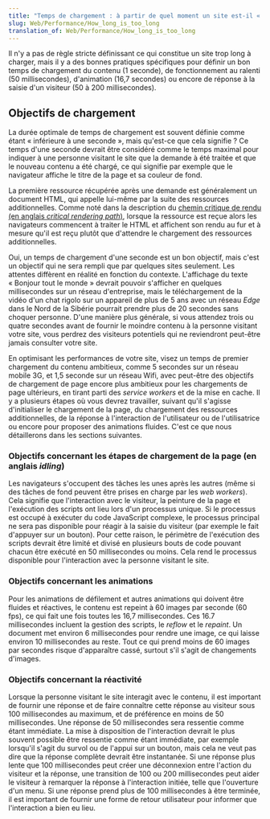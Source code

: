 ```yaml
---
title: "Temps de chargement : à partir de quel moment un site est-il « lent » ?"
slug: Web/Performance/How_long_is_too_long
translation_of: Web/Performance/How_long_is_too_long
---
```


Il n'y a pas de règle stricte définissant ce qui constitue un site trop long à charger, mais il y a des bonnes pratiques spécifiques pour définir un bon temps de chargement du contenu (1 seconde), de fonctionnement au ralenti (50 millisecondes), d'animation (16,7 secondes) ou encore de réponse à la saisie d'un visiteur (50 à 200 millisecondes).

## Objectifs de chargement

La durée optimale de temps de chargement est souvent définie comme étant «&nbsp;inférieure à une seconde&nbsp;», mais qu'est-ce que cela signifie&nbsp;? Ce temps d'une seconde devrait être considéré comme le temps maximal pour indiquer à une personne visitant le site que la demande à été traitée et que le nouveau contenu a été chargé, ce qui signifie par exemple que le navigateur affiche le titre de la page et sa couleur de fond.

La première ressource récupérée après une demande est généralement un document HTML, qui appelle lui-même par la suite des ressources additionnelles. Comme noté dans la description du [chemin critique de rendu (en anglais <i lang="en">critical rendering path</i>)](/fr/docs/Web/Performance/Critical_rendering_path), lorsque la ressource est reçue alors les navigateurs commencent à traiter le HTML et affichent son rendu au fur et à mesure qu'il est reçu plutôt que d'attendre le chargement des ressources additionnelles.

Oui, un temps de chargement d'une seconde est un bon objectif, mais c'est un objectif qui ne sera rempli que par quelques sites seulement. Les attentes diffèrent en réalité en fonction du contexte. L'affichage du texte «&nbsp;Bonjour tout le monde&nbsp;» devrait pouvoir s'afficher en quelques millisecondes sur un réseau d'entreprise, mais le téléchargement de la vidéo d'un chat rigolo sur un appareil de plus de 5 ans avec un réseau <i lang="en">Edge</i> dans le Nord de la Sibérie pourrait prendre plus de 20 secondes sans choquer personne. D'une manière plus générale, si vous attendez trois ou quatre secondes avant de fournir le moindre contenu à la personne visitant votre site, vous perdrez des visiteurs potentiels qui ne reviendront peut-être jamais consulter votre site.

En optimisant les performances de votre site, visez un temps de premier chargement du contenu ambitieux, comme 5 secondes sur un réseau mobile 3G, et 1,5 seconde sur un réseau Wifi, avec peut-être des objectifs de chargement de page encore plus ambitieux pour les chargements de page ultérieurs, en tirant parti des <i lang="en">service workers</i> et de la mise en cache. Il y a plusieurs étapes où vous devrez travailler, suivant qu'il s'agisse d'initialiser le chargement de la page, du chargement des ressources additionnelles, de la réponse à l'interaction de l'utilisateur ou de l'utilisatrice ou encore pour proposer des animations fluides. C'est ce que nous détaillerons dans les sections suivantes.

### Objectifs concernant les étapes de chargement de la page (en anglais <i lang="en">idling</i>)

Les navigateurs s'occupent des tâches les unes après les autres (même si des tâches de fond peuvent être prises en charge par les <i lang="en">web workers</i>). Cela signifie que l'interaction avec le visiteur, la peinture de la page et l'exécution des scripts ont lieu lors d'un processus unique. Si le processus est occupé à exécuter du code JavaScript complexe, le processus principal ne sera pas disponible pour réagir à la saisie du visiteur (par exemple le fait d'appuyer sur un bouton). Pour cette raison, le périmètre de l'exécution des scripts devrait être limité et divisé en plusieurs bouts de code pouvant chacun être exécuté en 50 millisecondes ou moins. Cela rend le processus disponible pour l'interaction avec la personne visitant le site.

### Objectifs concernant les animations

Pour les animations de défilement et autres animations qui doivent être fluides et réactives, le contenu est repeint à 60 images par seconde (60 fps), ce qui fait une fois toutes les 16,7 millisecondes. Ces 16.7 millisecondes incluent la gestion des scripts, le <i lang="en">reflow</i> et le <i lang="en">repaint</i>. Un document met environ 6 millisecondes pour rendre une image, ce qui laisse environ 10 millisecondes au reste. Tout ce qui prend moins de 60 images par secondes risque d'apparaître cassé, surtout s'il s'agit de changements d'images.

### Objectifs concernant la réactivité

Lorsque la personne visitant le site interagit avec le contenu, il est important de fournir une réponse et de faire connaître cette réponse au visiteur sous 100 millisecondes au maximum, et de préférence en moins de 50 millisecondes. Une réponse de 50 millisecondes sera ressentie comme étant immédiate. La mise à disposition de l'interaction devrait le plus souvent possible être ressentie comme étant immédiate, par exemple lorsqu'il s'agit du survol ou de l'appui sur un bouton, mais cela ne veut pas dire que la réponse complète devrait être instantanée. Si une réponse plus lente que 100 millisecondes peut créer une déconnexion entre l'action du visiteur et la réponse, une transition de 100 ou 200 millisecondes peut aider le visiteur à remarquer la réponse à l'interaction initiée, telle que l'ouverture d'un menu. Si une réponse prend plus de 100 millisecondes à être terminée, il est important de fournir une forme de retour utilisateur pour informer que l'interaction a bien eu lieu.
